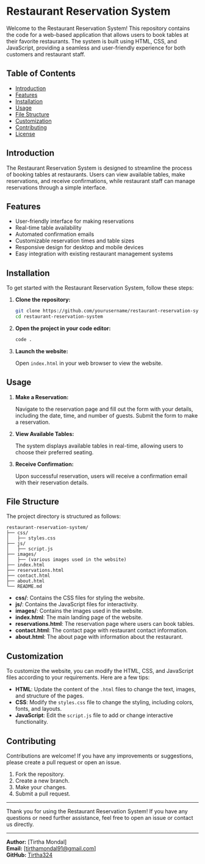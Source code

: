 # Restaurant Reservation System

Welcome to the Restaurant Reservation System! This repository contains the code for a web-based application that allows users to book tables at their favorite restaurants. The system is built using HTML, CSS, and JavaScript, providing a seamless and user-friendly experience for both customers and restaurant staff.

## Table of Contents

- [Introduction](#introduction)
- [Features](#features)
- [Installation](#installation)
- [Usage](#usage)
- [File Structure](#file-structure)
- [Customization](#customization)
- [Contributing](#contributing)
- [License](#license)

## Introduction

The Restaurant Reservation System is designed to streamline the process of booking tables at restaurants. Users can view available tables, make reservations, and receive confirmations, while restaurant staff can manage reservations through a simple interface.

## Features

- User-friendly interface for making reservations
- Real-time table availability
- Automated confirmation emails
- Customizable reservation times and table sizes
- Responsive design for desktop and mobile devices
- Easy integration with existing restaurant management systems

## Installation

To get started with the Restaurant Reservation System, follow these steps:

1. **Clone the repository:**

    ```bash
    git clone https://github.com/yourusername/restaurant-reservation-system.git
    cd restaurant-reservation-system
    ```

2. **Open the project in your code editor:**

    ```bash
    code .
    ```

3. **Launch the website:**

    Open `index.html` in your web browser to view the website.

## Usage

1. **Make a Reservation:**

   Navigate to the reservation page and fill out the form with your details, including the date, time, and number of guests. Submit the form to make a reservation.

2. **View Available Tables:**

   The system displays available tables in real-time, allowing users to choose their preferred seating.

3. **Receive Confirmation:**

   Upon successful reservation, users will receive a confirmation email with their reservation details.

## File Structure

The project directory is structured as follows:

```
restaurant-reservation-system/
├── css/
│   ├── styles.css
├── js/
│   ├── script.js
├── images/
│   ├── (various images used in the website)
├── index.html
├── reservations.html
├── contact.html
├── about.html
└── README.md
```

- **css/**: Contains the CSS files for styling the website.
- **js/**: Contains the JavaScript files for interactivity.
- **images/**: Contains the images used in the website.
- **index.html**: The main landing page of the website.
- **reservations.html**: The reservation page where users can book tables.
- **contact.html**: The contact page with restaurant contact information.
- **about.html**: The about page with information about the restaurant.

## Customization

To customize the website, you can modify the HTML, CSS, and JavaScript files according to your requirements. Here are a few tips:

- **HTML**: Update the content of the `.html` files to change the text, images, and structure of the pages.
- **CSS**: Modify the `styles.css` file to change the styling, including colors, fonts, and layouts.
- **JavaScript**: Edit the `script.js` file to add or change interactive functionality.

## Contributing

Contributions are welcome! If you have any improvements or suggestions, please create a pull request or open an issue.

1. Fork the repository.
2. Create a new branch.
3. Make your changes.
4. Submit a pull request.

---

Thank you for using the Restaurant Reservation System! If you have any questions or need further assistance, feel free to open an issue or contact us directly.

---

**Author:** [Tirtha Mondal]  
**Email:** [tirthamondal91@gmail.com]  
**GitHub:** [Tirtha324](https://github.com/Tirtha324)
